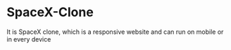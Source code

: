 # SpaceX-Clone
It is SpaceX clone, which is a responsive website and can run on mobile or in every device 
